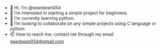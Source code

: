 - 👋 Hi, I’m @seanbean054
- 👀 I’m interested in starting a simple project for beginners.
- 🌱 I’m currently learning python.
- 💞️ I’m looking to collaborate on any simple projects using C language or python.
- 📫 How to reach me: contact me through my email seanbean054@gmail.com

<!---
seanbean054/seanbean054 is a ✨ special ✨ repository because its `README.md` (this file) appears on your GitHub profile.
You can click the Preview link to take a look at your changes.
--->
